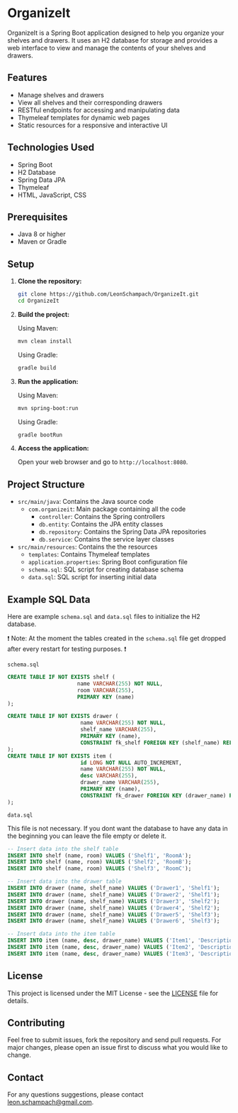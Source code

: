 # OrganizeIt

OrganizeIt is a Spring Boot application designed to help you organize your shelves and drawers. It uses an H2 database for storage and provides a web interface to view and manage the contents of your shelves and drawers.

## Features

- Manage shelves and drawers
- View all shelves and their corresponding drawers
- RESTful endpoints for accessing and manipulating data
- Thymeleaf templates for dynamic web pages
- Static resources for a responsive and interactive UI

## Technologies Used

- Spring Boot
- H2 Database
- Spring Data JPA
- Thymeleaf
- HTML, JavaScript, CSS

## Prerequisites

- Java 8 or higher
- Maven or Gradle

## Setup

1. **Clone the repository:**

   ```bash
   git clone https://github.com/LeonSchampach/OrganizeIt.git
   cd OrganizeIt
   ```

2. **Build the project:**

    Using Maven:
   ```bash
   mvn clean install
   ```

   Using Gradle:
   ```bash
   gradle build
   ```

3. **Run the application:**

    Using Maven:
   ```bash
   mvn spring-boot:run
   ```

   Using Gradle:
   ```bash
   gradle bootRun
   ```

4. **Access the application:**

    Open your web browser and go to `http://localhost:8080`.

## Project Structure

* `src/main/java`: Contains the Java source code
  * `com.organizeit`: Main package containing all the code
    * `controller`: Contains the Spring controllers
    * `db.entity`: Contains the JPA entity classes
    * `db.repository`: Contains the Spring Data JPA repositories
    * `db.service`: Contains the service layer classes
* `src/main/resources`: Contains the the resources
  * `templates`: Contains Thymeleaf templates
  * `application.properties`: Spring Boot configuration file
  * `schema.sql`: SQL script for creating database schema
  * `data.sql`: SQL script for inserting initial data

 ## Example SQL Data
 
 Here are example `schema.sql` and `data.sql` files to initialize the H2 database.
 
 ❗ Note: At the moment the tables created in the `schema.sql` file get dropped after every restart for testing purposes. ❗

 `schema.sql`
 ```sql
CREATE TABLE IF NOT EXISTS shelf (
                       name VARCHAR(255) NOT NULL,
                       room VARCHAR(255),
                       PRIMARY KEY (name)
);

CREATE TABLE IF NOT EXISTS drawer (
                        name VARCHAR(255) NOT NULL,
                        shelf_name VARCHAR(255),
                        PRIMARY KEY (name),
                        CONSTRAINT fk_shelf FOREIGN KEY (shelf_name) REFERENCES shelf(name)
);
CREATE TABLE IF NOT EXISTS item (
                        id LONG NOT NULL AUTO_INCREMENT,
                        name VARCHAR(255) NOT NULL,
                        desc VARCHAR(255),
                        drawer_name VARCHAR(255),
                        PRIMARY KEY (name),
                        CONSTRAINT fk_drawer FOREIGN KEY (drawer_name) REFERENCES drawer(name)
);
```

`data.sql`

This file is not necessary. If you dont want the database to have any data in the beginning you can leave the file empty or delete it.
 ```sql
-- Insert data into the shelf table
INSERT INTO shelf (name, room) VALUES ('Shelf1', 'RoomA');
INSERT INTO shelf (name, room) VALUES ('Shelf2', 'RoomB');
INSERT INTO shelf (name, room) VALUES ('Shelf3', 'RoomC');

-- Insert data into the drawer table
INSERT INTO drawer (name, shelf_name) VALUES ('Drawer1', 'Shelf1');
INSERT INTO drawer (name, shelf_name) VALUES ('Drawer2', 'Shelf1');
INSERT INTO drawer (name, shelf_name) VALUES ('Drawer3', 'Shelf2');
INSERT INTO drawer (name, shelf_name) VALUES ('Drawer4', 'Shelf2');
INSERT INTO drawer (name, shelf_name) VALUES ('Drawer5', 'Shelf3');
INSERT INTO drawer (name, shelf_name) VALUES ('Drawer6', 'Shelf3');

-- Insert data into the item table
INSERT INTO item (name, desc, drawer_name) VALUES ('Item1', 'Description1', 'Drawer1');
INSERT INTO item (name, desc, drawer_name) VALUES ('Item2', 'Description2', 'Drawer2');
INSERT INTO item (name, desc, drawer_name) VALUES ('Item3', 'Description3', 'Drawer3');
```

## License

This project is licensed under the MIT License - see the [LICENSE](LICENSE) file for details.

## Contributing

Feel free to submit issues, fork the repository and send pull requests. For major changes, please open an issue first to discuss what you would like to change.

## Contact

For any questions suggestions, please contact leon.schampach@gmail.com.
